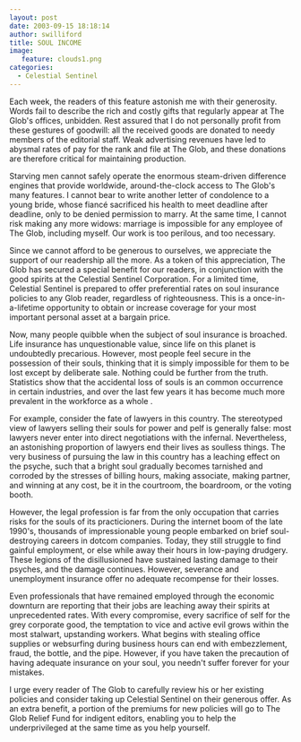 ```yaml
---
layout: post
date: 2003-09-15 18:18:14
author: swilliford
title: SOUL INCOME
image: 
   feature: clouds1.png
categories:
  - Celestial Sentinel
---
```


Each week, the readers of this feature astonish me with their generosity. Words fail to describe the rich and costly gifts that regularly appear at The Glob's offices, unbidden. Rest assured that I do not personally profit from these gestures of goodwill: all the received goods are donated to needy members of the editorial staff. Weak advertising revenues have led to abysmal rates of pay for the rank and file at The Glob, and these donations are therefore critical for maintaining production. 

Starving men cannot safely operate the enormous steam-driven difference engines that provide worldwide, around-the-clock access to The Glob's many features. I cannot bear to write another letter of condolence to a young bride, whose fianc&eacute; sacrificed his health to meet deadline after deadline, only to be denied permission to marry. At the same time, I cannot risk making any more widows: marriage is impossible for any employee of The Glob, including myself. Our work is too perilous, and too necessary. 

Since we cannot afford to be generous to ourselves, we appreciate the support of our readership all the more. As a token of this appreciation, The Glob has secured a special benefit for our readers, in conjunction with the good spirits at the Celestial Sentinel Corporation. For a limited time, Celestial Sentinel is prepared to offer preferential rates on soul insurance policies to any Glob reader, regardless of righteousness. This is a once-in-a-lifetime opportunity to obtain or increase coverage for your most important personal asset at a bargain price.

Now, many people quibble when the subject of soul insurance is broached. Life insurance has unquestionable value, since life on this planet is undoubtedly precarious. However, most people feel secure in the possession of their souls, thinking that it is simply impossible for them to be lost except by deliberate sale. Nothing could be further from the truth. Statistics show that the accidental loss of souls is an common occurrence in certain industries, and over the last few years it has become much more prevalent in the workforce as a whole .

For example, consider the fate of lawyers in this country. The stereotyped view of lawyers selling their souls for power and pelf is generally false: most lawyers never enter into direct negotiations with the infernal. Nevertheless, an astonishing proportion of lawyers end their lives as soulless things. The very business of pursuing the law in this country has a leaching effect on the psyche, such that a bright soul gradually becomes tarnished and corroded by the stresses of billing hours, making associate, making partner, and winning at any cost, be it in the courtroom, the boardroom, or the voting booth.

However, the legal profession is far from the only occupation that carries risks for the souls of its practicioners. During the internet boom of the late 1990's, thousands of impressionable young people embarked on brief soul-destroying careers in dotcom companies. Today, they still struggle to find gainful employment, or else while away their hours in low-paying drudgery. These legions of the disillusioned have sustained lasting damage to their psyches, and the damage continues. However, severance and unemployment insurance offer no adequate recompense for their losses.

Even professionals that have remained employed through the economic downturn are reporting that their jobs are leaching away their spirits at unprecedented rates. With every compromise, every sacrifice of self for the grey corporate good, the temptation to vice and active evil grows within the most stalwart, upstanding workers. What begins with stealing office supplies or websurfing during business hours can end with embezzlement, fraud, the bottle, and the pipe. However, if you have taken the precaution of having adequate insurance on your soul, you needn't suffer forever for your mistakes.

I urge every reader of The Glob to carefully review his or her existing policies and consider taking up Celestial Sentinel on their generous offer. As an extra benefit, a portion of the premiums for new policies will go to The Glob Relief Fund for indigent editors, enabling you to help the underprivileged at the same time as you help yourself.
